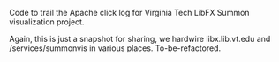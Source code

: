 
Code to trail the Apache click log for Virginia Tech LibFX Summon visualization project.

Again, this is just a snapshot for sharing, we hardwire libx.lib.vt.edu and /services/summonvis
in various places. To-be-refactored.

